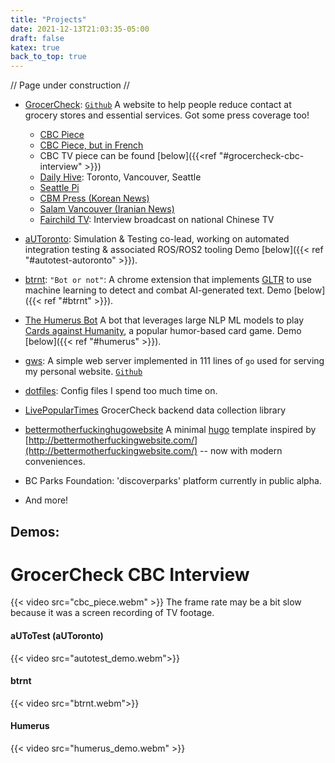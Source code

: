 ```yaml
---
title: "Projects"
date: 2021-12-13T21:03:35-05:00
draft: false
katex: true
back_to_top: true
---
```


// Page under construction // 

- [GrocerCheck](https://grocercheck.ca/): [`Github`](https://github.com/GrocerCheck/GrocerCheck) A website to help people reduce contact at grocery stores and essential services. Got some press coverage too!
     - [CBC Piece](https://www.cbc.ca/news/canada/british-columbia/bc-youth-entrepreneurs-covid19-1.5784637)
     - [CBC Piece, but in French](https://ici.radio-canada.ca/nouvelle/1746337/emploi-pandemie-entrepreneuriat-bakd-grocercheck)
     - CBC TV piece can be found [below]({{<ref "#grocercheck-cbc-interview" >}})
     - [Daily Hive](https://dailyhive.com/seattle/new-website-grocercheck-seattle): Toronto, Vancouver, Seattle
     - [Seattle Pi](https://www.seattlepi.com/coronavirus/article/new-website-checks-grocery-store-crowds-capacity-15297891.php)
     - [CBM Press (Korean News)](https://cbmpress.com/bbs/board.php?bo_table=vnews&wr_id=5388&sst=wr_hit&sod=asc&sop=and&page=71)
     - [Salam Vancouver (Iranian News)](https://www.salamvancouver.com/news/vancouver-and-bc-news/grocercheck-%D8%A8%D9%87-%D8%B4%D9%85%D8%A7-%D8%A7%D9%85%DA%A9%D8%A7%D9%86-%D9%85%DB%8C-%D8%AF%D9%87%D8%AF-%D8%AA%D8%A7-%D8%A8%D8%B1-%D9%81%D8%B1%D9%88%D8%B4%DA%AF%D8%A7%D9%87-%D9%87%D8%A7%DB%8C/)
     - [Fairchild TV](https://www.fairchildtv.com/): Interview broadcast on national Chinese TV

- [aUToronto](https://www.autodrive.utoronto.ca/): Simulation & Testing co-lead, working on automated integration testing & associated ROS/ROS2 tooling Demo [below]({{< ref "#autotest-autoronto" >}}).
- [btrnt](https://github.com/btrnt): `"Bot or not"`: A chrome extension that implements [GLTR](http://gltr.io/) to use machine learning to detect and combat AI-generated text. Demo [below]({{< ref "#btrnt" >}}).
- [The Humerus Bot](https://github.com/UTMIST/humerus) A bot that leverages large NLP ML models to play [Cards against Humanity](https://www.cardsagainsthumanity.com/), a popular humor-based card game. Demo [below]({{< ref "#humerus" >}}).
- [gws](https://chenbrian.ca/posts/2021/12/go-web-server/): A simple web server implemented in 111 lines of `go` used for serving my personal website. [`Github`](https://github.com/ihasdapie/gws)
- [dotfiles](https://github.com/ihasdapie/dotfiles): Config files I spend too much time on.
- [LivePopularTimes](https://github.com/GrocerCheck/LivePopularTimes) GrocerCheck backend data collection library
- [bettermotherfuckinghugowebsite](https://github.com/ihasdapie/bettermotherfuckinghugowebsite/) A minimal [hugo](https://gohugo.io) template inspired by [http://bettermotherfuckingwebsite.com/](http://bettermotherfuckingwebsite.com/) -- now with modern conveniences.
- BC Parks Foundation: 'discoverparks' platform currently in public alpha.
- And more!


## Demos:

# GrocerCheck CBC Interview
  {{< video src="cbc_piece.webm" >}}
The frame rate may be a bit slow because it was a screen recording of TV footage.


#### aUToTest (aUToronto)
{{< video src="autotest_demo.webm">}}


#### btrnt
{{< video src="btrnt.webm">}}


#### Humerus
{{< video src="humerus_demo.webm" >}}



